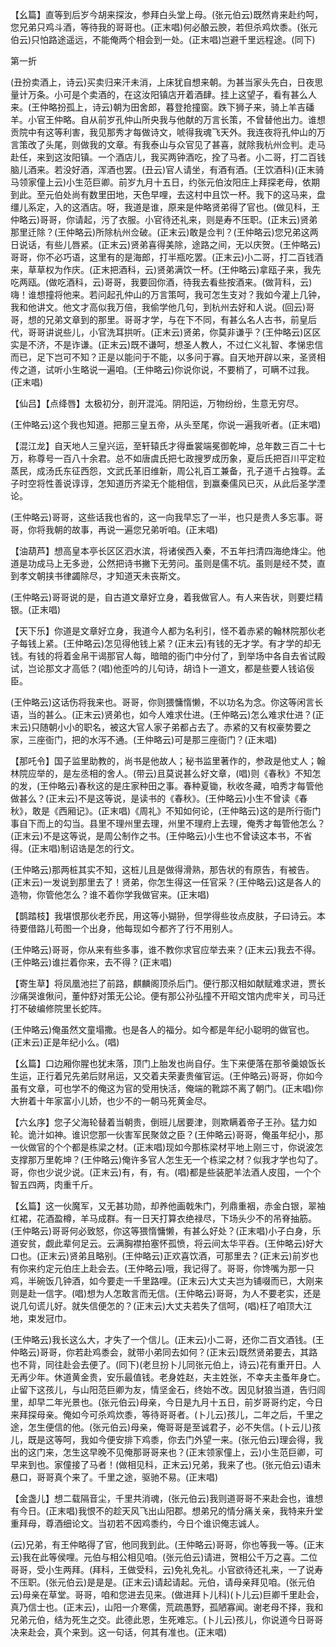 <!-- { "loadSidebar": true } -->
【幺篇】直等到后岁今胡来探汝，参拜白头堂上母。(张元伯云)既然肯来赴约呵，您兄弟只鸡斗酒，等待我的哥哥也。(正末唱)何必酿云腴，若但杀鸡炊黍。(张元伯云)只怕路途遥远，不能俺两个相会到一处。(正末唱)岂避千里远程途。(同下)

第一折

(丑扮卖酒上，诗云)买卖归来汗未消，上床犹自想来朝。为甚当家头先白，日夜思量计万条。小可是个卖酒的，在这汝阳镇店开着酒肆。挂上这望子，看有甚么人来。(王仲略扮孤上，诗云)朝为田舍郎，暮登抢撞窗。跌下狮子来，骑上羊吉磻羊。小官王仲略。自从前岁孔仲山所央我与他献的万言长策，不曾替他出力。谁想贡院中有这等利害，我见那秀才每做诗文，唬得我魂飞天外。我连夜将孔仲山的万言策改了头尾，则做我的文章。有我泰山与众官见了甚喜，就除我杭州佥判。走马赴任，来到这汝阳镇。一个酒店儿，我买两钟酒吃，拴了马者。小二哥，打二百钱脑儿酒来。若没好酒，浑酒也罢。(丑云)官人请坐，有酒有酒。(王饮酒科)(正末骑马领家僮上云)小生范巨卿。前岁九月十五日，约张元伯汝阳庄上拜探老母，依期到此。至元伯处尚有数里田地，天色早哩，去这村中且饮一杯。我下的这马来，盘缰儿系定，入的这酒店。呀，我道是谁，原来是仲略贤弟得了官也。(做见科，王仲略云)哥哥，你请起，污了衣服。小官待还礼来，则是寿不压职。(正末云)贤弟那里迁除？(王仲略云)所除杭州佥破。(正末云)敢是佥判？(王仲略云)您兄弟这两日说话，有些儿唇紧。(正末云)贤弟喜得美除，途路之间，无以庆贺。(王仲略云)哥哥，你不必巧语，这里有的是海郎，打半瓶吃罢。(正末云)小二哥，打二百钱酒来，草草权为作庆。(正末把酒科，云)贤弟满饮一杯。(王仲略云)拿瓯子来，我先吃两瓯。(做吃酒科，云)哥哥，我要回你酒，待我去看些按酒来。(做背科，云)嗨！谁想撞将他来。若问起孔仲山的万言策呵，我可怎生支对？我如今灌上几钟，我和他讲文。他文才高似我万倍，我偷学他几句，到杭州去好和人说。(回云)哥哥，想的兄弟文章到的那里。哥哥才学，与在下不同，有甚么名人古书，前皇后代，哥哥讲说些儿，小官洗耳拱听。(正末云)贤弟，你莫非谦乎？(王仲略云)区区实是不济，不是诈谦。(正末云)既不谦呵，想圣人教人，不过仁义礼智、孝悌忠信而已，足下岂可不知？正是以能问于不能，以多问于寡。自天地开辟以来，圣贤相传之道，试听小生略说一遍咱。(王仲略云)你说你说，不要梢了，可瞒不过我。(正末唱)

【仙吕】【点绛唇】太极初分，剖开混沌。阴阳运，万物纷纷，生意无穷尽。

(王仲略云)这个我也知道。把那三皇五帝，从头至尾，你说一遍我听者。(正末唱)

【混江龙】自天地人三皇兴运，至轩辕氏才得垂裳端冕御乾坤，总年数三百二十七万，称尊号一百八十余君。总不如唐虞氏把七政搜罗成历象，夏后氏把百川平定粒蒸民，成汤氏东征西怨，文武氏革旧维新，周公礼百工兼备，孔子道千占独尊。孟子时空将性善说谆谆，怎知道历齐梁无个能相信，到赢秦儒风已灭，从此后圣学湮论。

(王仲略云)哥哥，这些话我也省的，这一向我早忘了一半，也只是贵人多忘事。哥哥，你将我朝的故事，再说一遍您兄弟听咱。(正末唱)

【油葫芦】想高皇本亭长区区泗水滨，将诸侯西入秦，不五年扫清四海绝烽尘。他道是功成马上无多逊，公然把诗书撇下无劳问。虽则是儒不坑。虽则是经不焚，直到孝文朝挟书律蠲除尽，才知道天未丧斯文。

(王仲略云)哥哥说的是，自古道文章好立身，着我做官人。有人来告状，则要烂精银。(正末唱)

【天下乐】你道是文章好立身，我道今人都为名利引，怪不着赤紧的翰林院那伙老子每钱上紧。(王仲略云)怎见得他钱上紧？(正末云)有钱的无才学。有才学的却无钱。有钱的将着金帛干谒那官人每，暗暗的衙门中分付了，到举场中各自去省试殿试，岂论那文才高低？(唱)他歪吟的儿句诗，胡诌卜一道文，都是些要人钱谄佞臣。

(王仲略云)这话伤将我来也。哥哥，你则猥慵惰懒，不以功名为念。你这等闲言长语，当的甚么。(正末云)贤弟也，如今人难求仕进。(王仲略云)怎么难求仕进？(正末云)只随朝小小的职名，被这大官人家子弟都占去了。赤紧的又有权豪势要之家，三座衙门，把的水泻不通。(王仲略云)可是那三座衙门？(正末唱)

【那吒令】国子监里助教的，尚书是他故人；秘书监里著作的，参政是他丈人；翰林院应举的，是左丞相的舍人。(带云)且莫说甚么好文章，(唱)则《春秋》不知怎的发，(王仲略云)春秋这的是庄家种田之事。春种夏锄，秋收冬藏，咱秀才每管他做甚么？(正末云)不是这等说，是读书的《春秋》。(王仲略云)小生不曾读《春秋》，敢是《西厢记》。(正末唱)《周礼》不知如何论，(王仲略云)这的是所行衙门事自下而上的勾当。县里不理州里去理，州里不理府上去理，俺秀才每管他怎么？(正末云)不是这等说，是周公制作之书。(王仲略云)小生也不曾读这本书，不省得。(正末唱)制诏诰是怎的行文。

(王仲略云)那两桩其实不知，这桩儿且是做得滑熟，那告状的有原告，有被告。(正末云)一发说到那里去了！贤弟，你怎生得这一任官采？(王仲略云)这是各人的造物，你管他怎么？谁不着你学我做官来。(正末唱)

【鹊踏枝】我堪恨那伙老乔民，用这等小猢狲，但学得些妆点皮肤，子曰诗云。本待要借路儿苟图一个出身，他每现如今都齐了行不用别人。

(王仲略云)哥哥，你从来有些多事，谁不教你求官应举去来？(正末云)我去不得。(王仲略云)谁拦着你来，去不得？(正末唱)

【寄生草】将凤凰池拦了前路，麒麟阁顶杀后门。便行那汉相如献赋难求进，贾长沙痛哭谁偢问，董仲舒对策无公论。便有那公孙弘撞不开昭文馆内虎牢关，司马迁打不破编修院里长蛇阵。

(王仲略云)俺虽然文童塌撒。也是各人的福分。如今都是年纪小聪明的做官也。(正末云)正是年纪小么。(唱)

【幺篇】口边厢你腥也犹末落，顶门上胎发也尚自仔。生下来便落在那爷羹娘饭长生运，正行着兄先弟后财帛运，又交着夫荣妻贵催官运。(王仲略云)哥哥，你如今虽有文章，可也学不的俺这为官的受用快活，俺端的靴踪不离了朝门。(正末唱)你大拚着十年家富小儿娇，也少不的一朝马死黄金尽。

【六幺序】您子父海轮替着当朝贵，倒班儿居要津，则欺瞒着帝子王孙。猛力如轮。诡汁如神。谁识您那一伙害军民聚敛之臣？(王仲略云)哥哥，俺虽年纪小，那一伙做官的个个都是栋梁之材。(正末唱)现如今那栋梁材平地上刚三寸，你说波怎支撑那万里乾坤？(王仲略云)俺许多官人怎生无一个栋梁之材？似我才学也勾了。哥，你也少说少说。(正末云)有，有，有。(唱)都是些装肥羊法酒人皮囤，一个个智五四两，肉重千斤。

【幺篇】这一伙魔军，又无甚功勋，却养他画戟朱门，列鼎重裀，赤金白银，翠袖红裙，花酒盈樽，羊马成群。有一日天打算衣绝禄尽，下场头少不的吊脊抽筋。(王仲略云)哥哥何必致怒，你这等猥惰慵懒，有甚么好处？(正末唱)小子白身，乐道安贫，觑此辈何足云。云满胸襟拍塞怀孤愤，将云间太华平吞。(王仲略云)好大口也。(正末云)贤弟且略别。(王仲略云)正欢喜饮酒，可那里去？(正末云)前岁也有你来约定元伯庄上赴会去。(王仲略云)哦，我记得了。哥哥，你馋嘴为那一只鸡，半碗饭几钟酒，如今要走一千里路哩。(正末云)大丈夫岂为铺啜而已，大刚来则是赴一信字。(唱)想为人怎敢言而无信。(王仲略云)哥哥，为人不要老实，还是说几句谎儿好。就失信便怎的？(正末云)大丈夫若失了信呵，(唱)枉了咱顶大江地，束发冠巾。

(王仲略云)我长这么大，才失了一个信儿。(正末云)小二哥，还你二百文酒钱。(王仲略云)哥哥，你若赴鸡黍会，就带小弟同去如何？(正末云)既然贤弟要去，其路也不背，同往赴会去便了。(同下)(老旦扮卜儿同张元伯上，诗云)花有重开日。人无再少年。休道黄金贵，安乐最值钱。老身姓赵，夫主姓张，不幸夫主蚤年身亡。止留下这孩儿，与山阳范巨卿为友，情坚金石，终始不改。因见豺狼当道，告归闾里，却早二年光景也。(张元伯云)母亲，今日是九月十五日，前岁哥哥约定，今日来拜探母亲。俺如今可杀鸡炊黍，等待哥哥者。(卜儿云)孩儿，二年之后，千里之途，怎生便信的他。(张元伯云)母亲，俺哥哥是至诚君子，必不失信。(卜云儿)孩儿，既是这等呵，我如今便安排下鸡黍，你去门外望一来。(张元伯云)理会得，我出的这门来，怎生这早晚不见俺那哥哥来也？(正末领家僮上，云)小生范巨卿，可早来到也。家僮接了马者！(做相见科，正末云)兄弟，我来了也。(张元伯云)语未悬口，哥哥真个来了。千里之途，驱驰不易。(正末唱)

【金盏儿】想二载隔音尘，千里共消魂，(张元伯云)我则道哥哥不来赴会也，谁想有今日。(正末唱)我恨不的趁天风飞出山阳郡。想弟兄的情分痛关亲，我特来升堂重拜母，尊酒细论文。当初若不因鸡黍约，今日个谁识俺志诚人。

(云)兄弟，有王仲略得了官，他同我到此。(王仲略云)哥哥，你也等我一等。(正末云)我在此等侯哩。元伯与相公相见咱。(张元伯云)请进，贺相公千万之喜。二位哥哥，受小生两拜。(拜科，王做受科，云)免礼免礼。小官欲待还礼来，一了说寿不压职。(张元伯云)是是是。(正末云)请起请起。元伯，请母亲拜见咱。(张元伯云)母亲在草堂。哥哥，咱和您进去见来。(做进拜卜儿科)(卜儿云)巨卿千里赴会，真乃信士也。(正末云)，山阳一介寒儒，荒疏愚野，孤陋寡闻。谢老母不择，我和兄弟元伯，结为死生之交。此德此恩，生死难忘。(卜儿云)孩儿，你说道今日哥哥决来赴会，真个来到。这一句话，何其有准也。(正末唱)

